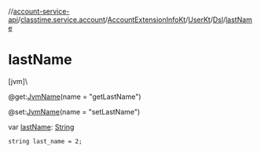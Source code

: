 //[account-service-api](../../../../../index.md)/[classtime.service.account](../../../index.md)/[AccountExtensionInfoKt](../../index.md)/[UserKt](../index.md)/[Dsl](index.md)/[lastName](last-name.md)

# lastName

[jvm]\

@get:[JvmName](https://kotlinlang.org/api/latest/jvm/stdlib/kotlin.jvm/-jvm-name/index.html)(name = &quot;getLastName&quot;)

@set:[JvmName](https://kotlinlang.org/api/latest/jvm/stdlib/kotlin.jvm/-jvm-name/index.html)(name = &quot;setLastName&quot;)

var [lastName](last-name.md): [String](https://kotlinlang.org/api/latest/jvm/stdlib/kotlin/-string/index.html)

<code>string last_name = 2;</code>
